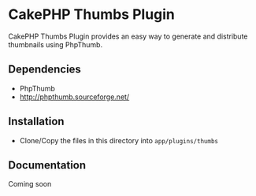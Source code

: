 # CakePHP Thumbs Plugin

CakePHP Thumbs Plugin provides an easy way to generate and distribute thumbnails using PhpThumb.

## Dependencies

* PhpThumb
* http://phpthumb.sourceforge.net/

## Installation

* Clone/Copy the files in this directory into `app/plugins/thumbs`

## Documentation

Coming soon